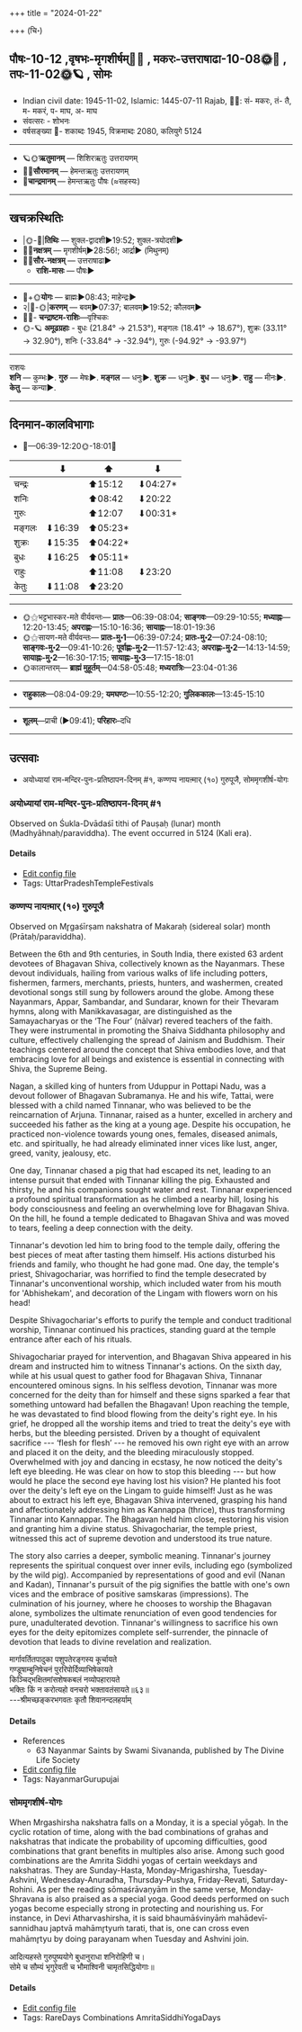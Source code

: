 +++
title = "2024-01-22"

+++
(चि॰)
## पौषः-10-12  ,वृषभः-मृगशीर्षम्🌛🌌  ,  मकरः-उत्तराषाढा-10-08🌞🌌  ,  तपः-11-02🌞🪐  , सोमः
- Indian civil date: 1945-11-02, Islamic: 1445-07-11 Rajab, 🌌🌞: सं- मकरः, तं- तै, म- मकरं, प- माघ, अ- माघ
- संवत्सरः - शोभनः
- वर्षसङ्ख्या 🌛- शकाब्दः 1945, विक्रमाब्दः 2080, कलियुगे 5124
___________________
- 🪐🌞**ऋतुमानम्** — शिशिरऋतुः उत्तरायणम्
- 🌌🌞**सौरमानम्** — हेमन्तऋतुः उत्तरायणम्
- 🌛**चान्द्रमानम्** — हेमन्तऋतुः पौषः (≈सहस्यः)
___________________


## खचक्रस्थितिः
- |🌞-🌛|**तिथिः** — शुक्ल-द्वादशी►19:52; शुक्ल-त्रयोदशी►  
- 🌌🌛**नक्षत्रम्** — मृगशीर्षम्►28:56!; आर्द्रा► (मिथुनम्)  
- 🌌🌞**सौर-नक्षत्रम्** — उत्तराषाढा►  
  - **राशि-मासः** — पौषः► 
___________________
- 🌛+🌞**योगः** — ब्राह्मः►08:43; माहेन्द्रः►  
- २|🌛-🌞|**करणम्** — बवम्►07:37; बालवम्►19:52; कौलवम्►  
- 🌌🌛- **चन्द्राष्टम-राशिः**—वृश्चिकः  
- 🌞-🪐 **अमूढग्रहाः** - बुधः (21.84° → 21.53°), मङ्गलः (18.41° → 18.67°), शुक्रः (33.11° → 32.90°), शनिः (-33.84° → -32.94°), गुरुः (-94.92° → -93.97°)
___________________
राशयः  
**शनि** — कुम्भः►. **गुरु** — मेषः►. **मङ्गल** — धनुः►. **शुक्र** — धनुः►. **बुध** — धनुः►. **राहु** — मीनः►. **केतु** — कन्या►. 
___________________


## दिनमान-कालविभागाः
- 🌅—06:39-12:20🌞-18:01🌇  

|      |⬇     |⬆     |⬇     |
|------|-----|-----|------|
|चन्द्रः|     |⬆15:12 |⬇04:27*|
|शनिः   |     |⬆08:42 |⬇20:22 |
|गुरुः  |     |⬆12:07 |⬇00:31*|
|मङ्गलः |⬇16:39 |⬆05:23*|     |
|शुक्रः |⬇15:35 |⬆04:22*|     |
|बुधः   |⬇16:25 |⬆05:11*|     |
|राहुः  |     |⬆11:08 |⬇23:20 |
|केतुः  |⬇11:08 |⬆23:20 |     |
___________________
- 🌞⚝भट्टभास्कर-मते वीर्यवन्तः— **प्रातः**—06:39-08:04; **साङ्गवः**—09:29-10:55; **मध्याह्नः**—12:20-13:45; **अपराह्णः**—15:10-16:36; **सायाह्नः**—18:01-19:36  
- 🌞⚝सायण-मते वीर्यवन्तः— **प्रातः-मु॰1**—06:39-07:24; **प्रातः-मु॰2**—07:24-08:10; **साङ्गवः-मु॰2**—09:41-10:26; **पूर्वाह्णः-मु॰2**—11:57-12:43; **अपराह्णः-मु॰2**—14:13-14:59; **सायाह्नः-मु॰2**—16:30-17:15; **सायाह्नः-मु॰3**—17:15-18:01  
- 🌞कालान्तरम्— **ब्राह्मं मुहूर्तम्**—04:58-05:48; **मध्यरात्रिः**—23:04-01:36  
___________________
- **राहुकालः**—08:04-09:29; **यमघण्टः**—10:55-12:20; **गुलिककालः**—13:45-15:10  
___________________
- **शूलम्**—प्राची (►09:41); **परिहारः**–दधि  
___________________

## उत्सवाः
- अयोध्यायां राम-मन्दिर-पुनः-प्रतिष्ठापन-दिनम् #१, कण्णप्प नायऩ्मार् (१०) गुरुपूजै, सोममृगशीर्ष-योगः
### अयोध्यायां राम-मन्दिर-पुनः-प्रतिष्ठापन-दिनम् #१

Observed on Śukla-Dvādaśī tithi of Pauṣaḥ (lunar) month (Madhyāhnaḥ/paraviddha). The event occurred in 5124 (Kali era).  




#### Details
- [Edit config file](https://github.com/jyotisham/adyatithi/blob/master/temples/North/lunar_month/tithi/10/12/ayodhyAyAM~rAma-mandira-punaH-pratiSThApana-dinam.toml)
- Tags: UttarPradeshTempleFestivals


### कण्णप्प नायऩ्मार् (१०) गुरुपूजै

Observed on Mr̥gaśīrṣam nakshatra of Makaraḥ (sidereal solar) month (Prātaḥ/paraviddha). 

Between the 6th and 9th centuries, in South India, there existed 63 ardent devotees of Bhagavan Shiva, collectively known as the Nayanmars. These devout individuals, hailing from various walks of life including potters, fishermen, farmers, merchants, priests, hunters, and washermen, created devotional songs still sung by followers around the globe. Among these Nayanmars, Appar, Sambandar, and Sundarar, known for their Thevaram hymns, along with Manikkavasagar, are distinguished as the Samayacharyas or the ‘The Four’ (nālvar) revered teachers of the faith. They were instrumental in promoting the Shaiva Siddhanta philosophy and culture, effectively challenging the spread of Jainism and Buddhism. Their teachings centered around the concept that Shiva embodies love, and that embracing love for all beings and existence is essential in connecting with Shiva, the Supreme Being.

Nagan, a skilled king of hunters from Uduppur in Pottapi Nadu, was a devout follower of Bhagavan Subramanya. He and his wife, Tattai, were blessed with a child named Tinnanar, who was believed to be the reincarnation of Arjuna. Tinnanar, raised as a hunter, excelled in archery and succeeded his father as the king at a young age. Despite his occupation, he practiced non-violence towards young ones, females, diseased animals, etc. and spiritually, he had already eliminated inner vices like lust, anger, greed, vanity, jealousy, etc.

One day, Tinnanar chased a pig that had escaped its net, leading to an intense pursuit that ended with Tinnanar killing the pig. Exhausted and thirsty, he and his companions sought water and rest. Tinnanar experienced a profound spiritual transformation as he climbed a nearby hill, losing his body consciousness and feeling an overwhelming love for Bhagavan Shiva. On the hill, he found a temple dedicated to Bhagavan Shiva and was moved to tears, feeling a deep connection with the deity.

Tinnanar's devotion led him to bring food to the temple daily, offering the best pieces of meat after tasting them himself. His actions disturbed his friends and family, who thought he had gone mad. One day, the temple's priest, Shivagochariar, was horrified to find the temple desecrated by Tinnanar's unconventional worship, which included water from his mouth for 'Abhishekam', and decoration of the Lingam with flowers worn on his head!

Despite Shivagochariar's efforts to purify the temple and conduct traditional worship, Tinnanar continued his practices, standing guard at the temple entrance after each of his rituals.

Shivagochariar prayed for intervention, and Bhagavan Shiva appeared in his dream and instructed him to witness Tinnanar's actions. On the sixth day, while at his usual quest to gather food for Bhagavan Shiva, Tinnanar encountered ominous signs. In his selfless devotion, Tinnanar was more concerned for the deity than for himself and these signs sparked a fear that something untoward had befallen the Bhagavan!  Upon reaching the temple, he was devastated to find blood flowing from the deity's right eye. In his grief, he dropped all the worship items and tried to treat the deity's eye with herbs, but the bleeding persisted. Driven by a thought of equivalent sacrifice --- ‘flesh for flesh’ --- he removed his own right eye with an arrow and placed it on the deity, and the bleeding miraculously stopped. Overwhelmed with joy and dancing in ecstasy, he now noticed the deity's left eye bleeding. He was clear on how to stop this bleeding --- but how would he place the second eye having lost his vision? He planted his foot over the deity's left eye on the Lingam to guide himself! Just as he was about to extract his left eye, Bhagavan Shiva intervened, grasping his hand and affectionately addressing him as Kannappa (thrice), thus transforming Tinnanar into Kannappar. The Bhagavan held him close, restoring his vision and granting him a divine status. Shivagochariar, the temple priest, witnessed this act of supreme devotion and understood its true nature.

The story also carries a deeper, symbolic meaning. Tinnanar's journey represents the spiritual conquest over inner evils, including ego (symbolized by the wild pig). Accompanied by representations of good and evil (Nanan and Kadan), Tinnanar's pursuit of the pig signifies the battle with one's own vices and the embrace of positive samskaras (impressions). The culmination of his journey, where he chooses to worship the Bhagavan alone, symbolizes the ultimate renunciation of even good tendencies for pure, unadulterated devotion. Tinnanar's willingness to sacrifice his own eyes for the deity epitomizes complete self-surrender, the pinnacle of devotion that leads to divine revelation and realization.

मार्गावर्तितपादुका पशुपतेरङ्गस्य कूर्चायते  
गण्डूषाम्बुनिषेचनं पुररिपोर्दिव्याभिषेकायते  
किञ्चिद्भक्षितमांसशेषकबलं नव्योपहारायते  
भक्तिः किं न करोत्यहो वनचरो भक्तावतंसायते॥६३॥  
---श्रीमच्छङ्करभगवतः कृतौ शिवानन्दलहर्याम्



#### Details
- References
  - 63 Nayanmar Saints by Swami Sivananda, published by The Divine Life Society
- [Edit config file](https://github.com/jyotisham/adyatithi/blob/master/mahApuruSha/nAyanmAr/sidereal_solar_month/nakshatra/10/05/kaNNappa_nAyan2mAr_%2810%29_gurupUjai.toml)
- Tags: NayanmarGurupujai


### सोममृगशीर्ष-योगः



When Mrgashirsha nakshatra falls on a Monday, it is a special yōgaḥ. In the cyclic rotation of time, along with the bad combinations of grahas and nakshatras that indicate the probability of upcoming difficulties, good combinations that grant benefits in multiples also arise. Among such good combinations are the Amrita Siddhi yogas of certain weekdays and nakshatras. They are Sunday-Hasta, Monday-Mrigashirsha, Tuesday-Ashvini, Wednesday-Anuradha, Thursday-Pushya, Friday-Revati, Saturday-Rohini. As per the reading sōmaśrāvaṇyām in the same verse, Monday-Shravana is also praised as a special yoga. Good deeds performed on such yogas become especially strong in protecting and nourishing us.
For instance, in Devi Atharvashirsha, it is said bhaumāśvinyāṁ mahādevī-sannidhau japtvā mahāmr̥tyuṁ tarati, that is, one can cross even mahāmr̥tyu by doing parayanam when Tuesday and Ashvini join.

आदित्यहस्ते गुरुपुष्ययोगे बुधानुराधा शनिरोहिणी च।  
सोमे च सौम्यं भृगुरेवती च भौमाश्विनी चामृतसिद्धियोगाः॥



#### Details
- [Edit config file](https://github.com/jyotisham/adyatithi/blob/master/time_focus/amrita-siddhi/description_only/sOmamRgazIrSa-yOgaH.toml)
- Tags: RareDays Combinations AmritaSiddhiYogaDays



